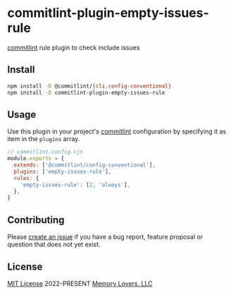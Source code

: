 # commitlint-plugin-empty-issues-rule

[commitlint](https://commitlint.js.org) rule plugin to check include issues

## Install

```bash
npm install -D @commitlint/{cli,config-conventional}
npm install -D commitlint-plugin-empty-issues-rule
```

## Usage

Use this plugin in your project's [commitlint](https://commitlint.js.org) configuration by specifying it as item in the `plugins` array.

```javascript
// commitlint.config.cjs
module.exports = {
  extends: ['@commitlint/config-conventional'],
  plugins: ['empty-issues-rule'],
  rules: {
    'empty-issues-rule': [2, 'always'],
  },
}
```

## Contributing

Please [create an issue](/issues/new/choose) if you have a bug report, feature proposal or question that does not yet exist.

## License

[MIT License](/LICENSE) 2022-PRESENT [Memory Lovers, LLC](https://memory-lovers.com)
